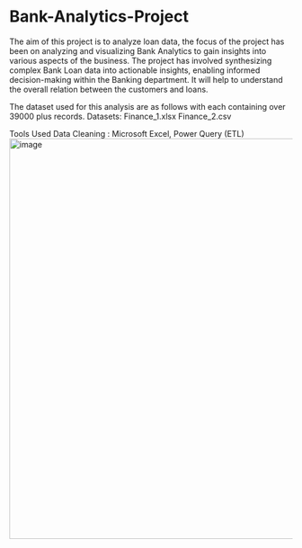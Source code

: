 # Bank-Analytics-Project
The aim of this project is to analyze loan data, the focus of the project has been on analyzing and visualizing Bank Analytics to gain insights into various aspects of the business. The project has involved synthesizing complex Bank Loan data into actionable insights, enabling informed decision-making within the Banking department. It will help to understand the overall relation between the customers and loans. 

The dataset used for this analysis are as follows with each containing over 39000 plus records.
Datasets:
Finance_1.xlsx
Finance_2.csv

Tools Used
Data Cleaning : Microsoft Excel, Power Query (ETL)
<img width="9513" height="712" alt="image" src="https://github.com/user-attachments/assets/4c0dd841-2f72-430f-b2d2-c55d1bdc9752" />

